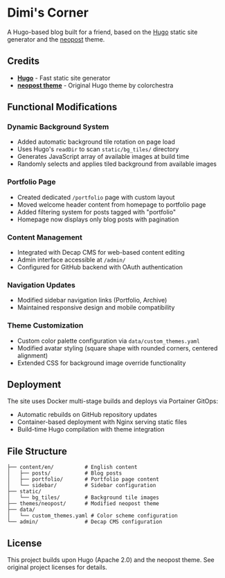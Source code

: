 # Dimi's Corner

A Hugo-based blog built for a friend, based on the [Hugo](https://gohugo.io/) static site generator and the [neopost](https://github.com/salatine/neopost) theme.

## Credits

- **[Hugo](https://gohugo.io/)** - Fast static site generator
- **[neopost theme](https://github.com/colorchestra/hugo-neopost-theme)** - Original Hugo theme by colorchestra

## Functional Modifications

### Dynamic Background System
- Added automatic background tile rotation on page load
- Uses Hugo's `readDir` to scan `static/bg_tiles/` directory
- Generates JavaScript array of available images at build time
- Randomly selects and applies tiled background from available images

### Portfolio Page
- Created dedicated `/portfolio` page with custom layout
- Moved welcome header content from homepage to portfolio page
- Added filtering system for posts tagged with "portfolio"
- Homepage now displays only blog posts with pagination

### Content Management
- Integrated with Decap CMS for web-based content editing
- Admin interface accessible at `/admin/`
- Configured for GitHub backend with OAuth authentication

### Navigation Updates
- Modified sidebar navigation links (Portfolio, Archive)
- Maintained responsive design and mobile compatibility

### Theme Customization
- Custom color palette configuration via `data/custom_themes.yaml`
- Modified avatar styling (square shape with rounded corners, centered alignment)
- Extended CSS for background image override functionality

## Deployment

The site uses Docker multi-stage builds and deploys via Portainer GitOps:
- Automatic rebuilds on GitHub repository updates
- Container-based deployment with Nginx serving static files
- Build-time Hugo compilation with theme integration

## File Structure

```
├── content/en/          # English content
│   ├── posts/           # Blog posts
│   ├── portfolio/       # Portfolio page content
│   └── sidebar/         # Sidebar configuration
├── static/
│   └── bg_tiles/        # Background tile images
├── themes/neopost/      # Modified neopost theme
├── data/
│   └── custom_themes.yaml # Color scheme configuration
└── admin/               # Decap CMS configuration
```

## License

This project builds upon Hugo (Apache 2.0) and the neopost theme. See original project licenses for details.
